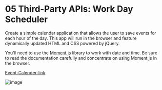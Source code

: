 
# 05 Third-Party APIs: Work Day Scheduler

Create a simple calendar application that allows the user to save events for each hour of the day. This app will run in the browser and feature dynamically updated HTML and CSS powered by jQuery.

You'll need to use the [Moment.js](https://momentjs.com/) library to work with date and time. Be sure to read the documentation carefully and concentrate on using Moment.js in the browser.

[Event-Calender-link](https://mando619.github.io/Password-generator/).

![image](https://user-images.githubusercontent.com/65925169/89350700-5e476680-d665-11ea-8f42-4cdad58dac57.png)


## 
